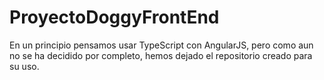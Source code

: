 # ProyectoDoggyFrontEnd
En un principio pensamos usar TypeScript con AngularJS, pero como aun no se ha decidido por completo, hemos dejado el repositorio creado para su uso.
